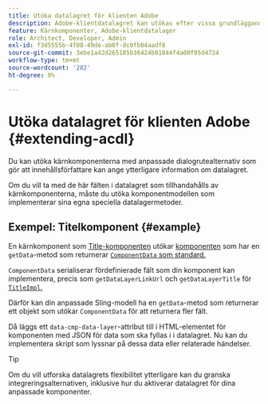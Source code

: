 ```yaml
---
title: Utöka datalagret för klienten Adobe
description: Adobe-klientdatalagret kan utökas efter vissa grundläggande mönster
feature: Kärnkomponenter, Adobe-klientdatalager
role: Architect, Developer, Admin
exl-id: f3d5555b-4f08-49de-ab0f-dc0fb04aadf8
source-git-commit: 3ebe1a42d265185b36424b01844f4a00f05d4724
workflow-type: tm+mt
source-wordcount: '282'
ht-degree: 0%

---
```


# Utöka datalagret för klienten Adobe {#extending-acdl}

Du kan utöka kärnkomponenterna med anpassade dialogrutealternativ som gör att innehållsförfattare kan ange ytterligare information om datalagret.

Om du vill ta med de här fälten i datalagret som tillhandahålls av kärnkomponenterna, måste du utöka komponentmodellen som implementerar sina egna speciella datalagermetoder.

## Exempel: Titelkomponent {#example}

En kärnkomponent som [Title-komponenten](https://github.com/adobe/aem-core-wcm-components/blob/master/bundles/core/src/main/java/com/adobe/cq/wcm/core/components/models/Title.java) utökar [komponenten](https://github.com/adobe/aem-core-wcm-components/blob/master/bundles/core/src/main/java/com/adobe/cq/wcm/core/components/models/Title.java) som har en `getData`-metod som returnerar [`ComponentData` som standard.](https://github.com/adobe/aem-core-wcm-components/blob/master/bundles/core/src/main/java/com/adobe/cq/wcm/core/components/models/datalayer/ComponentData.java)

`ComponentData` serialiserar fördefinierade fält som din komponent kan implementera, precis som  `getDataLayerLinkUrl` och  `getDataLayerTitle` för  [`TitleImpl`.](https://github.com/adobe/aem-core-wcm-components/blob/master/bundles/core/src/main/java/com/adobe/cq/wcm/core/components/internal/models/v1/TitleImpl.java)

Därför kan din anpassade Sling-modell ha en `getData`-metod som returnerar ett objekt som utökar `ComponentData` för att returnera fler fält.

Då läggs ett `data-cmp-data-layer`-attribut till i HTML-elementet för komponenten med JSON för data som ska fyllas i i datalagret. Nu kan du implementera skript som lyssnar på dessa data eller relaterade händelser.

>[!TIP]
>
>Om du vill utforska datalagrets flexibilitet ytterligare kan du granska integreringsalternativen, inklusive hur du aktiverar datalagret för dina anpassade komponenter.
